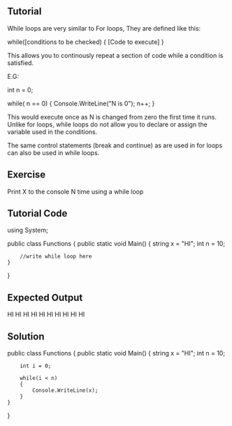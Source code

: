 Tutorial
--------

While loops are very similar to For loops, They are defined like this:

while([conditions to be checked)
{
[Code to execute]
}

This allows you to continously repeat a section of code while a condition is satisfied.

E.G:

int n = 0;

while( n == 0)
{
    Console.WriteLine("N is 0");
    n++;
}

This would execute once as N is changed from zero the first time it runs.
Unlike for loops, while loops do not allow you to declare or assign the variable used in the conditions.

The same control statements (break and continue) as are used in for loops can also be used in while loops.

Exercise
--------

Print X to the console N time using a while loop

Tutorial Code
-------------

using System;

public class Functions
{
    public static void Main()
    {
        string x = "HI";
        int n = 10;
        
        //write while loop here
    }
    
}


Expected Output
---------------

HI
HI
HI
HI
HI
HI
HI
HI
HI
HI

Solution
--------

public class Functions
{
    public static void Main()
    {
        string x = "HI";
        int n = 10;
        
        int i = 0;
        
        while(i < n)
        {
            Console.WriteLine(x);
        }
    }
    
}
